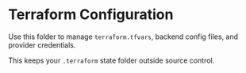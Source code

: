 # Terraform Configuration

Use this folder to manage `terraform.tfvars`, backend config files, and provider credentials.

This keeps your `.terraform` state folder outside source control.
